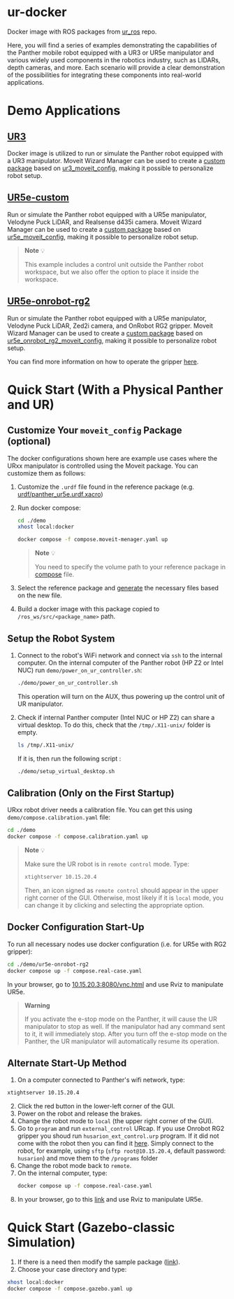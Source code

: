 # ur-docker
Docker image with ROS packages from [ur_ros](https://github.com/husarion/ur_ros) repo. 

Here, you will find a series of examples demonstrating the capabilities of the Panther mobile robot equipped with a UR3 or UR5e manipulator and various widely used components in the robotics industry, such as LIDARs, depth cameras, and more. Each scenario will provide a clear demonstration of the possibilities for integrating these components into real-world applications.

# Demo Applications

## [UR3](./demo/ur3/)

Docker image is utilized to run or simulate the Panther robot equipped with a UR3 manipulator. Moveit Wizard Manager can be used to create a [custom package](#customize-your-moveit_config-package-optional) based on [ur3_moveit_config](https://github.com/husarion/ur_ros/tree/main/ur3_moveit_config), making it possible to personalize robot setup.

## [UR5e-custom](./demo/ur5e-custom/)

Run or simulate the Panther robot equipped with a UR5e manipulator, Velodyne Puck LiDAR, and Realsense d435i camera. Moveit Wizard Manager can be used to create a [custom package](#customize-your-moveit_config-package-optional) based on [ur5e_moveit_config](https://github.com/husarion/ur_ros/tree/main/ur5e_moveit_config), making it possible to personalize robot setup.

> **Note** 💡
>
> This example includes a control unit outside the Panther robot workspace, but we also offer the option to place it inside the workspace.

## [UR5e-onrobot-rg2](./demo/ur5e-onrobot-rg2/)

Run or simulate the Panther robot equipped with a UR5e manipulator, Velodyne Puck LiDAR, Zed2i camera, and OnRobot RG2 gripper. Moveit Wizard Manager can be used to create a [custom package](#customize-your-moveit_config-package-optional) based on [ur5e_onrobot_rg2_moveit_config](https://github.com/husarion/ur_ros/tree/main/ur5e_onrobot_rg2_moveit_config), making it possible to personalize robot setup.

You can find more information on how to operate the gripper [here](https://github.com/husarion/ur-onrobot-rg2-docker).

# Quick Start (With a Physical Panther and UR)

## Customize Your `moveit_config` Package (optional)

The docker configurations shown here are example use cases where the URxx manipulator is controlled using the Moveit package. You can customize them as follows:
1. Customize the `.urdf` file found in the reference package (e.g. [urdf/panther_ur5e.urdf.xacro](https://github.com/husarion/ur_ros/blob/main/ur5e_moveit_config/urdf/panther_ur5e.urdf.xacro)) 
   
2. Run docker compose:
    ```bash
    cd ./demo
    xhost local:docker

    docker compose -f compose.moveit-menager.yaml up
    ```
    > **Note** 💡
    >
    > You need to specify the volume path to your reference package in [compose](https://github.com/husarion/ur-docker/blob/9bf6dfb80d2dac7b4e5c7fb9835e1a80c7d3afe6/demo/compose.moveit-menager.yaml#L17) file. 

3. Select the reference package and [generate](http://docs.ros.org/en/hydro/api/moveit_setup_assistant/html/doc/tutorial.html) the necessary files based on the new file.
4. Build a docker image with this package copied to `/ros_ws/src/<package_name>` path.

## Setup the Robot System

1. Connect to the robot's WiFi network and connect via `ssh` to the internal computer. On the internal computer of the Panther robot (HP Z2 or Intel NUC) run `demo/power_on_ur_controller.sh`:
    ```bash
    ./demo/power_on_ur_controller.sh
    ``` 
    This operation will turn on the AUX, thus powering up the control unit of UR manipulator.

2. Check if internal Panther computer (Intel NUC or HP Z2) can share a virtual desktop. To do this, check that the `/tmp/.X11-unix/` folder is empty. 
    ```bash
    ls /tmp/.X11-unix/
    ```
    If it is, then run the following script :
    ```bash
    ./demo/setup_virtual_desktop.sh
    ```
## Calibration (Only on the First Startup)

URxx robot driver needs a calibration file. You can get this using `demo/compose.calibration.yaml` file:
```bash
cd ./demo
docker compose -f compose.calibration.yaml up
```
> **Note** 💡
>
> Make sure the UR robot is in `remote control` mode. Type:
> ```bash
> xtightserver 10.15.20.4
> ```
> Then, an icon signed as `remote control` should appear in the upper right corner of the GUI. Otherwise, most likely if it is `local` mode, you can change it by clicking and selecting the appropriate option.
## Docker Configuration Start-Up
To run all necessary nodes use docker configuration (i.e. for UR5e with RG2 gripper):
```bash
cd ./demo/ur5e-onrobot-rg2
docker compose up -f compose.real-case.yaml
```

In your browser, go to [10.15.20.3:8080/vnc.html](http://10.15.20.3:8080/vnc.html) and use Rviz to manipulate UR5e.

> **Warning** 
> 
> If you activate the e-stop mode on the Panther, it will cause the UR manipulator to stop as well. If the manipulator had any command sent to it, it will immediately stop. After you turn off the e-stop mode on the Panther, the UR manipulator will automatically resume its operation.

## Alternate Start-Up Method

1. On a computer connected to Panther's wifi network, type:
```bash
xtightserver 10.15.20.4
```

2. Click the red button in the lower-left corner of the GUI.
3. Power on the robot and release the brakes.
4. Change the robot mode to `local` (the upper right corner of the GUI).
5. Go to `program` and run `external_control` URcap. If you use Onrobot RG2 gripper you shoud run `husarion_ext_control.urp` program. If it did not come with the robot then you can find it [here](https://github.com/husarion/ur-onrobot-rg2-docker/tree/main/ur-programs). Simply connect to the robot, for example, using `sftp` (`sftp root@10.15.20.4`, default password: `husarion`) and move them to the `/programs` folder 
6. Change the robot mode back to `remote`.
7. On the internal computer, type:
    ```bash
    docker compose up -f compose.real-case.yaml
    ```
8. In your browser, go to this [link](http://10.15.20.3:8080/vnc.html) and use Rviz to manipulate UR5e.

# Quick Start (Gazebo-classic Simulation)

1. If there is a need then modify the sample package ([link](#customize-your-moveit_config-package-optional)).
2. Choose your case directory and type:
```bash
xhost local:docker
docker compose -f compose.gazebo.yaml up
```
